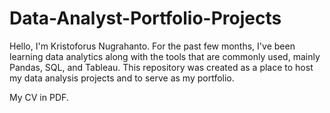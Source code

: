 # Data-Analyst-Portfolio-Projects

Hello, I'm Kristoforus Nugrahanto. For the past few months, I've been learning data analytics along with the tools that are commonly used, mainly Pandas, SQL, and Tableau.
This repository was created as a place to host my data analysis projects and to serve as my portfolio.

My CV in PDF.
